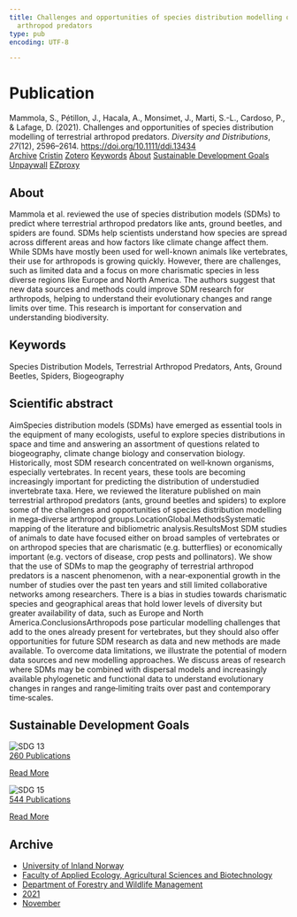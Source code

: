 ```yaml
---
title: Challenges and opportunities of species distribution modelling of terrestrial
  arthropod predators
type: pub
encoding: UTF-8

---
```

<h1>Publication</h1>
<article id="csl-bib-container-8NDWKC5J" class="csl-bib-container">
  <div class="csl-bib-body"> <div class="csl-entry">Mammola, S., Pétillon, J., Hacala, A., Monsimet, J., Marti, S.-L., Cardoso, P., &#38; Lafage, D. (2021). Challenges and opportunities of species distribution modelling of terrestrial arthropod predators. <i>Diversity and Distributions</i>, <i>27</i>(12), 2596–2614. <a href="https://doi.org/10.1111/ddi.13434">https://doi.org/10.1111/ddi.13434</a></div> </div>
  <div class="csl-bib-buttons">
    <a href="#taxonomy-article-8NDWKC5J" alt="archive" class="csl-bib-button">Archive</a>
    <a href="https://app.cristin.no/results/show.jsf?id=1952871" alt="Cristin" class="csl-bib-button">Cristin</a>
    <a href="http://zotero.org/groups/5881554/items/8NDWKC5J" alt="Zotero" class="csl-bib-button">Zotero</a>
    <a href="#keywords-article-8NDWKC5J" alt="keywords" class="csl-bib-button">Keywords</a>
    <a href="#about-article-8NDWKC5J" alt="about_pub" class="csl-bib-button">About</a>
    <a href="#sdg-article-8NDWKC5J" alt="sdg" class="csl-bib-button">Sustainable Development Goals</a>
    <a href="https://onlinelibrary.wiley.com/doi/pdfdirect/10.1111/ddi.13434" alt="Unpaywall" class="csl-bib-button">Unpaywall</a>
    <a href="https://onlinelibrary.wiley.com/doi/pdfdirect/10.1111/ddi.13434" alt="EZproxy" class="csl-bib-button">EZproxy</a>
  </div>
  <div id="csl-bib-meta-container-8NDWKC5J"></div>
</article>
<div id="csl-bib-meta-8NDWKC5J" class="csl-bib-meta">
  <article id="about-article-8NDWKC5J" class="about_pub-article">
    <h1>About</h1>
    Mammola et al. reviewed the use of species distribution models (SDMs) to predict where terrestrial arthropod predators like ants, ground beetles, and spiders are found. SDMs help scientists understand how species are spread across different areas and how factors like climate change affect them. While SDMs have mostly been used for well-known animals like vertebrates, their use for arthropods is growing quickly. However, there are challenges, such as limited data and a focus on more charismatic species in less diverse regions like Europe and North America. The authors suggest that new data sources and methods could improve SDM research for arthropods, helping to understand their evolutionary changes and range limits over time. This research is important for conservation and understanding biodiversity.
  </article>
  <article id="keywords-article-8NDWKC5J" class="keywords-article">
    <h1>Keywords</h1>
    Species Distribution Models, Terrestrial Arthropod Predators, Ants, Ground Beetles, Spiders, Biogeography
  </article>
  <article id="abstract-article-8NDWKC5J" class="abstract-article">
    <h1>Scientific abstract</h1>
    AimSpecies distribution models (SDMs) have emerged as essential tools in the equipment of many ecologists, useful to explore species distributions in space and time and answering an assortment of questions related to biogeography, climate change biology and conservation biology. Historically, most SDM research concentrated on well‐known organisms, especially vertebrates. In recent years, these tools are becoming increasingly important for predicting the distribution of understudied invertebrate taxa. Here, we reviewed the literature published on main terrestrial arthropod predators (ants, ground beetles and spiders) to explore some of the challenges and opportunities of species distribution modelling in mega‐diverse arthropod groups.LocationGlobal.MethodsSystematic mapping of the literature and bibliometric analysis.ResultsMost SDM studies of animals to date have focused either on broad samples of vertebrates or on arthropod species that are charismatic (e.g. butterflies) or economically important (e.g. vectors of disease, crop pests and pollinators). We show that the use of SDMs to map the geography of terrestrial arthropod predators is a nascent phenomenon, with a near‐exponential growth in the number of studies over the past ten years and still limited collaborative networks among researchers. There is a bias in studies towards charismatic species and geographical areas that hold lower levels of diversity but greater availability of data, such as Europe and North America.ConclusionsArthropods pose particular modelling challenges that add to the ones already present for vertebrates, but they should also offer opportunities for future SDM research as data and new methods are made available. To overcome data limitations, we illustrate the potential of modern data sources and new modelling approaches. We discuss areas of research where SDMs may be combined with dispersal models and increasingly available phylogenetic and functional data to understand evolutionary changes in ranges and range‐limiting traits over past and contemporary time‐scales.
  </article>
  <article id="sdg-article-8NDWKC5J" class="sdg-article">
    <h1>Sustainable Development Goals</h1>
    <div class="sdg-container"><div id="sdg13" class="sdg">
        <img src="{{< params subfolder >}}images/sdg/sdg13_en.png" class="image" alt="SDG 13">
        <div class="sdg-overlay">
          <a href="{{< params subfolder >}}en/archive/?sdg=13#archive" class="sdg-publication-count"><span>260</span> Publications</a>
          <p><a href="https://sdgs.un.org/goals/goal13" class="sdg-read-more">Read More</a></p>
        </div>
      </div> <div id="sdg15" class="sdg">
        <img src="{{< params subfolder >}}images/sdg/sdg15_en.png" class="image" alt="SDG 15">
        <div class="sdg-overlay">
          <a href="{{< params subfolder >}}en/archive/?sdg=15#archive" class="sdg-publication-count"><span>544</span> Publications</a>
          <p><a href="https://sdgs.un.org/goals/goal15" class="sdg-read-more">Read More</a></p>
        </div>
      </div></div>
  </article>
  <article id="taxonomy-article-8NDWKC5J" class="taxonomy-article">
    <h1>Archive</h1>
    <ul>
      <li><a href="{{< params subfolder >}}en/archive/?key=3DCRN523">University of Inland Norway</a></li>
      <li><a href="{{< params subfolder >}}en/archive/?key=T77LXH6D">Faculty of Applied Ecology, Agricultural Sciences and Biotechnology</a></li>
      <li><a href="{{< params subfolder >}}en/archive/?key=7TRARPE3">Department of Forestry and Wildlife Management</a></li>
      <li><a href="{{< params subfolder >}}en/archive/?key=5LT6Q2XL">2021</a></li>
      <li><a href="{{< params subfolder >}}en/archive/?key=XJI2FSP6">November</a></li>
    </ul>
  </article>
</div>
